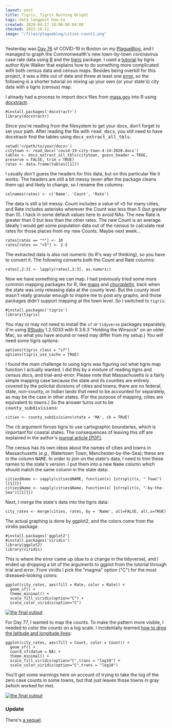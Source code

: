 ```yaml
---
layout: post
title: Tigris, Tigris Burning Bright
tags: data longpost how-to
created: 2020-04-17 10:00:00-04:00
checked: 2022-10-11
image: "/files/plagueblog/cities-count1.png"
---
```

Yesterday was [Day 76](https://plagueblog.blogspot.com/2020/04/day-76-covid-in-covid-out.html) of COVID-19 in Boston on my [PlagueBlog](http://plagueblog.blogspot.com/), and I managed to graph the Commonwealth's new town-by-town coronavirus case rate data using [R](https://www.r-project.org) and the [tigris](https://github.com/walkerke/tigris) package.  I used a [tutorial](http://web.archive.org/web/20190201133529/https://walkerke.github.io/2017/06/comparing-metros/) by tigris author Kyle Walker that explains how to do something more complicated with both census data and census maps.  Besides being overkill for this project, it was a little out of date and threw at least one [error](https://github.com/tidyverse/ggplot2/issues/2651), so the following is a shorter tutorial on mixing up your own (or your state's) city data with a tigris (census) map.

I already had a process to import <tt>docx</tt> files from [mass.gov](https://www.mass.gov/info-details/covid-19-cases-quarantine-and-monitoring#covid-19-cases-in-massachusetts-) into R using [docxtractr](https://cran.r-project.org/web/packages/docxtractr/index.html).

	#install.packages('docxtractr')
	library(docxtractr)

Since you're reading from the filesystem to get your docx, don't forget to set your path.  After reading the file with <tt>read_docx</tt>, you still need to have docxtractr find the tables using <tt>docx_extract_all_tbls</tt>:

	setwd('</path/to/your/docx>')
	citytown <- read_docx('covid-19-city-town-4-14-2020.docx')
	tables <- docx_extract_all_tbls(citytown, guess_header = TRUE, preserve = FALSE, trim = TRUE)
	rates <- data.frame(tables[[1]])

I usually don't guess the headers for this data, but on this particular file it works.  The headers are still a bit messy (even after the package cleans them up) and likely to change, so I rename the columns:

	colnames(rates) <- c('Name', 'Count', 'Rate')

The data is still a bit messy.  Count includes a value of <tt><5</tt> for many cities, and Rate includes asterisks wherever the Count was less than 5 (but greater than 0).  I hack in some default values here to avoid NAs.  The new Rate is greater than 0 but less than the other rates.  The new Count is an average.  Ideally I would get some population data out of the census to calculate real rates for those places from my new Counts.  Maybe next week...

	rates[rates == "*"] <- 10
	rates[rates == "<5"] <- 2.5

The extracted data is also not numeric (to R's way of thinking), so you have to convert it.  The following converts both the Count and Rate columns:

	rates[,2:3] <- lapply(rates[,2:3], as.numeric)

Now we have something we can map.  I had previously tried some more common mapping packages for R, like [maps](https://cran.r-project.org/web/packages/maps/) and [choroplethr](https://www.gislounge.com/mapping-county-demographic-data-in-r/), back when the state was only releasing data at the county level.  But the county level wasn't really granular enough to inspire me to post any graphs, and those packages didn't support mapping at the town level.  So I switched to `tigris`:

	#install.packages('tigris')
	library(tigris)

You may or may not need to install the `sf` or `tidyverse` packages separately.  (I'm using [RStudio](https://rstudio.com) 1.2.5033 with R 3.6.3 "Holding the Winsock" on an older Mac, so what you have around or need may differ from my setup.)  You *will* need some tigris options:

	options(tigris_class = "sf")
	options(tigris_use_cache = TRUE)

I found the main challenge to using tigris was figuring out what tigris map function I actually wanted.  I did this by a mixture of reading tigris and census docs, and trial-and-error.  Please note that Massachusetts is a fairly simple mapping case because the state and its counties are entirely covered by the policital divisions of cities and towns; there are no federal, state, non-county, or Indian lands that need to be accounted for separately, as may be the case in other states.   (For the purpose of mapping, cities are equivalent to towns.)  So the answer turns out to be <tt>county_subdivisions</tt>:

	cities <- county_subdivisions(state = 'MA', cb = TRUE)

The <tt>cb</tt> argument forces tigris to use cartographic boundaries, which is important for coastal states.  The consequences of leaving this off are explained in the author's [journal article [PDF]](https://journal.r-project.org/archive/2016/RJ-2016-043/RJ-2016-043.pdf). 

The census has its own ideas about the names of cities and towns in Massachusetts (*e.g.,* Watertown Town, Manchester-by-the-Sea); these are in the column <tt>NAME</tt>.  In order to join on the state's data, I need to trim these names to the state's version.  I put them into a new <tt>Name</tt> column which should match the same column in the state data:

	cities$Name <- sapply(cities$NAME, function(x) {strsplit(x, " Town")[[1]]})
	cities$Name <- sapply(cities$Name, function(x) {strsplit(x, "-by-the-Sea")[[1]]})

Next, I merge the state's data into the tigris data:

	city_rates <- merge(cities, rates, by = 'Name', all=FALSE, all.x=TRUE)

The actual graphing is done by ggplot2, and the colors come from the viridis package.

	#install.packages('ggplot2')
	#install.packages('viridis')
	library(ggplot2)
	library(viridis)

This is where the error came up (due to a change in the tidyverse), and I ended up dropping a lot of the arguments to ggplot from the tutorial through trial and error.  From viridis I pick the "magma" option ("C") for the most diseased-looking colors:

	ggplot(city_rates, aes(fill = Rate, color = Rate)) + 
	  geom_sf() + 
	  theme_minimal() + 
	  scale_fill_viridis(option="C") + 
	  scale_color_viridis(option="C")

[![the final output](/files/plagueblog/cities1.svg)](/files/plagueblog/cities1.svg)

For Day 77, I wanted to map the counts.  To make the pattern more visible, I needed to color the counts on a log scale.  I incidentally learned [how to drop the latitude and longitude lines](https://stackoverflow.com/a/49836251):

	ggplot(city_rates, aes(fill = Count, color = Count)) + 
	  geom_sf() + 
	  coord_sf(datum = NA) + 
	  theme_minimal() + 
	  scale_fill_viridis(option="C",trans = "log10") +
	  scale_color_viridis(option="C",trans = "log10")

You'll get some warnings here on account of trying to take the log of the zero case counts in some towns, but that just leaves those towns in gray (which worked for me).

[![the final output](/files/plagueblog/cities-count1.svg)](/files/plagueblog/cities-count1.svg)


### Update

There's [a sequel](/blog/2020/04/26/counting-is-hard/).
